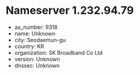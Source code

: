 # Nameserver 1.232.94.79

* as_number: 9318
* name: Unknown
* city: Seodaemun-gu
* country: KR
* organization: SK Broadband Co Ltd
* version: Unknown
* dnssec: Unknown
